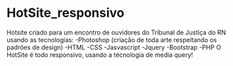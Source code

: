 # HotSite_responsivo
 Hotsite criado para um encontro de ouvidores do Tribunal de Justiça do RN usando as tecnologias: -Photoshop (criação de toda arte respeitando os padrões de design) -HTML -CSS -Jasvascript -Jquery -Bootstrap -PHP  O HotSite é todo responsivo, usando a técnologia de media query!

